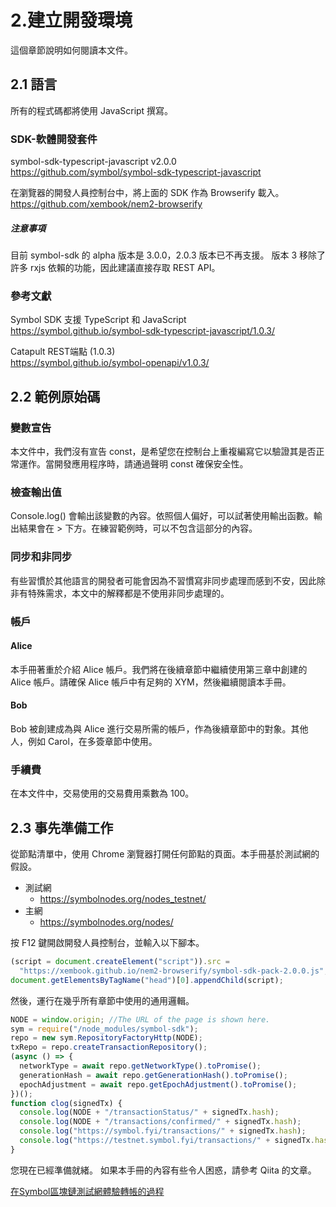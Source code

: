 # 2.建立開發環境

這個章節說明如何閱讀本文件。

## 2.1 語言

所有的程式碼都將使用 JavaScript 撰寫。

### SDK-軟體開發套件

symbol-sdk-typescript-javascript v2.0.0<br>
https://github.com/symbol/symbol-sdk-typescript-javascript

在瀏覽器的開發人員控制台中，將上面的 SDK 作為 Browserify 載入。<br>
https://github.com/xembook/nem2-browserify

##### 注意事項

目前 symbol-sdk 的 alpha 版本是 3.0.0，2.0.3 版本已不再支援。
版本 3 移除了許多 rxjs 依賴的功能，因此建議直接存取 REST API。

### 參考文獻

Symbol SDK 支援 TypeScript 和 JavaScript<br>
https://symbol.github.io/symbol-sdk-typescript-javascript/1.0.3/

Catapult REST端點 (1.0.3)<br>
https://symbol.github.io/symbol-openapi/v1.0.3/

## 2.2 範例原始碼

### 變數宣告

本文件中，我們沒有宣告 const，是希望您在控制台上重複編寫它以驗證其是否正常運作。當開發應用程序時，請通過聲明 const 確保安全性。

### 檢查輸出值

Console.log() 會輸出該變數的內容。依照個人偏好，可以試著使用輸出函數。輸出結果會在 > 下方。在練習範例時，可以不包含這部分的內容。

### 同步和非同步

有些習慣於其他語言的開發者可能會因為不習慣寫非同步處理而感到不安，因此除非有特殊需求，本文中的解釋都是不使用非同步處理的。

### 帳戶

#### Alice

本手冊著重於介紹 Alice 帳戶。我們將在後續章節中繼續使用第三章中創建的 Alice 帳戶。請確保 Alice 帳戶中有足夠的 XYM，然後繼續閱讀本手冊。

#### Bob

Bob 被創建成為與 Alice 進行交易所需的帳戶，作為後續章節中的對象。其他人，例如 Carol，在多簽章節中使用。

### 手續費

在本文件中，交易使用的交易費用乘數為 100。

## 2.3 事先準備工作

從節點清單中，使用 Chrome 瀏覽器打開任何節點的頁面。本手冊基於測試網的假設。

- 測試網
  - https://symbolnodes.org/nodes_testnet/
- 主網
  - https://symbolnodes.org/nodes/

按 F12 鍵開啟開發人員控制台，並輸入以下腳本。

```js
(script = document.createElement("script")).src =
  "https://xembook.github.io/nem2-browserify/symbol-sdk-pack-2.0.0.js";
document.getElementsByTagName("head")[0].appendChild(script);
```

然後，運行在幾乎所有章節中使用的通用邏輯。

```js
NODE = window.origin; //The URL of the page is shown here.
sym = require("/node_modules/symbol-sdk");
repo = new sym.RepositoryFactoryHttp(NODE);
txRepo = repo.createTransactionRepository();
(async () => {
  networkType = await repo.getNetworkType().toPromise();
  generationHash = await repo.getGenerationHash().toPromise();
  epochAdjustment = await repo.getEpochAdjustment().toPromise();
})();
function clog(signedTx) {
  console.log(NODE + "/transactionStatus/" + signedTx.hash);
  console.log(NODE + "/transactions/confirmed/" + signedTx.hash);
  console.log("https://symbol.fyi/transactions/" + signedTx.hash);
  console.log("https://testnet.symbol.fyi/transactions/" + signedTx.hash);
}
```

您現在已經準備就緒。
如果本手冊的內容有些令人困惑，請參考 Qiita 的文章。

[在Symbol區塊鏈測試網體驗轉帳的過程](https://qiita.com/nem_takanobu/items/e2b1f0aafe7a2df0fe1b)
